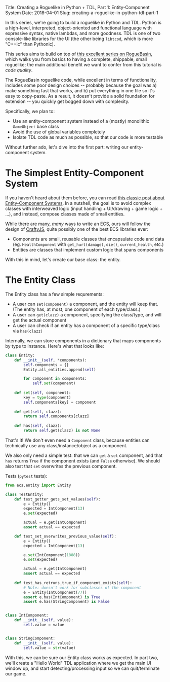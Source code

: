 Title: Creating a Roguelike in Python + TDL, Part 1: Entity-Component System
Date: 2018-04-01
Slug: creating-a-roguelike-in-python-tdl-part-1

In this series, we're going to build a roguelike in Python and TDL. Python is a high-level, interpreted, object-oriented and functional language with expressive syntax, native lambdas, and more goodness. TDL is one of two console-like libraries for the UI (the other being `libtcod`, which is more "C++ic" than Pythonic).

This series aims to build on top of [this excellent series on RogueBasin](http://www.roguebasin.com/index.php?title=Roguelike_Tutorial,_using_python3%2Btdl), which walks you from basics to having a complete, shippable, small roguelike; the main additional benefit we want to confer from this tutorial is *code quality*.

The RogueBasin roguelike code, while excellent in terms of functionality, includes some poor design choices -- probably because the goal was a) make something fast that works, and b) put everything in one file so it's easy to copy-paste. As a result, it doesn't provide a solid foundation for extension -- you quickly get bogged down with complexity.

Specifically, we plan to:

- Use an entity-component system instead of a (mostly) monolithic `GameObject` base class
- Avoid the use of global variables completely
- Isolate TDL code as much as possible, so that our code is more testable

Without further ado, let's dive into the first part: writing our entity-component system.

# The Simplest Entity-Component System

If you haven't heard about them before, you can read [this classic post about Entity-Component Systems](http://cowboyprogramming.com/2007/01/05/evolve-your-heirachy/). In a nutshell, the goal is to avoid complex classes with interweaved logic (input handling + UI/drawing + game logic + ...), and instead, compose classes made of small entities.

While there are many, *many* ways to write an ECS, ours will follow the design of [CraftyJS](http://craftyjs.com), quite possibly one of the best ECS libraries ever:

- Components are small, reusable classes that encapsulate code and data (eg. `HealthComponent` with `get_hurt(damage)`, `die()`, `current_health`, etc.)
- Entities are classes that implement custom logic that spans components

With this in mind, let's create our base class: the entity.

# The Entity Class

The Entity class has a few simple requrements:

- A user can `set(component)` a component, and the entity will keep that. (The entity has, at most, one component of each type/class.)
- A user can `get(clazz)` a component, specifying the class/type, and will get the actual component
- A user can check if an entity has a component of a specific type/class via `has(clazz)`

Internally, we can store components in a dictionary that maps components by type to instance.  Here's what that looks like:

```Python
class Entity:
    def __init__(self, *components):
        self.components = {}
        Entity.all_entities.append(self)

        for component in components:
            self.set(component)
    
    def set(self, component):
        key = type(component)
        self.components[key] = component
    
    def get(self, clazz):
        return self.components[clazz]
    
    def has(self, clazz):
        return self.get(clazz) is not None

```

That's it! We don't even need a `Component` class, because entities can technically use any class/instance/object as a component.

We also only need a simple test: that we can `get` a `set` component, and that `has` returns `True` if the component exists (and `False` otherwise). We should also test that `set` overwrites the previous component. 

Tests (`pytest` tests):

```Python
from ecs.entity import Entity

class TestEntity:
    def test_getter_gets_set_values(self):
        e = Entity()
        expected = IntComponent(13)
        e.set(expected)

        actual = e.get(IntComponent)
        assert actual == expected

    def test_set_overwrites_previous_value(self):
        e = Entity()
        expected = IntComponent(13)

        e.set(IntComponent(1888))
        e.set(expected)

        actual = e.get(IntComponent)
        assert actual == expected
    
    def test_has_retruns_true_if_component_exists(self):
        # Note: doesn't work for subclasses of the component
        e = Entity(IntComponent(77))
        assert e.has(IntComponent) is True
        assert e.has(StringComponent) is False


class IntComponent:
    def __init__(self, value):
        self.value = value


class StringComponent:
    def __init__(self, value):
        self.value = str(value)
```

With this, we can be sure our Entity class works as expected. In part two, we'll create a "Hello World" TDL application where we get the main UI window up, and start detecting/processing input so we can quit/terminate our game.
